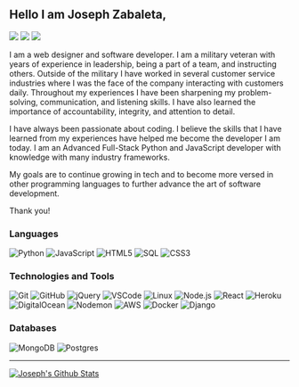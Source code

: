 ## Hello I am Joseph Zabaleta,

[![](https://img.shields.io/badge/LinkedIn-joseph--zabaleta-blue?logo=LinkedIn&logoColor=blue&labelColor=black)][linkedin]
[![](https://img.shields.io/badge/Gmail-joseph.l.zabaleta%40gmail.com-red?logo=Gmail&logoColor=Red&labelColor=black)][gmail]
[![](https://img.shields.io/badge/HackerRank-joseph__zabaleta-brightgreen?logo=HackerRank&logoColor=Green&labelColor=black)][hackerrank]

I am a web designer and software developer. I am a military veteran with years of experience in leadership, being a part of a team, and instructing others. Outside of the military I have worked in several customer service industries where I was the face of the company interacting with customers daily. Throughout my experiences I have been sharpening my problem-solving, communication, and listening skills. I have also learned the importance of accountability, integrity, and attention to detail.  

I have always been passionate about coding. I believe the skills that I have learned from my experiences have helped me become the developer I am today. I am an Advanced Full-Stack Python and JavaScript developer with knowledge with many industry frameworks.  

My goals are to continue growing in tech and to become more versed in other programming languages to further advance the art of software development.   
  
Thank you!

### Languages
![Python](https://img.shields.io/badge/-Python-000000?style=flat&logo=python)
![JavaScript](https://img.shields.io/badge/-JavaScript-000000?style=flat&logo=javascript)
![HTML5](https://img.shields.io/badge/-HTML5-000000?style=flat&logo=HTML5)
![SQL](https://img.shields.io/badge/-SQL-000000?style=flat&logo=MySQL)
![CSS3](https://img.shields.io/badge/-CSS3-000000?style=flat&logo=css3&logoColor=blue)  

### Technologies and Tools
![Git](https://img.shields.io/badge/-Git-000000?style=flat&logo=git&logoColor=F05032)
![GitHub](https://img.shields.io/badge/-GitHub-000000?style=flat&logo=github&logoColor=FFFFFF)
![jQuery](https://img.shields.io/badge/-jQuery-000000?style=flat&logo=jQuery&logoColor=0769AD)
![VSCode](https://img.shields.io/badge/-VSCode-000000?style=flat&logo=visual-studio-code&logoColor=blue)
![Linux](https://img.shields.io/badge/-Linux-000000?style=flat&logo=linux&logoColor=FCC624)
![Node.js](https://img.shields.io/badge/-Node.js-000000?style=flat&logo=node.js&logoColor=339933)
![React](https://img.shields.io/badge/-React-000000?style=flat&logo=React&logoColor=61DAFB)
![Heroku](https://img.shields.io/badge/-Heroku-000000?style=flat&logo=heroku&logoColor=purple)
![DigitalOcean](https://img.shields.io/badge/-DigitalOcean-000000?style=flat&logo=digitalocean)
![Nodemon](https://img.shields.io/badge/-Nodemon-000000?style=flat&logo=nodemon)
![AWS](https://img.shields.io/badge/-AWS-000000?style=flat&logo=amazon-aws&logoColor=orange)
![Docker](https://img.shields.io/badge/-Docker-000000?style=flat&logo=docker)
![Django](https://img.shields.io/badge/-Django-000000?style=flat&logo=django&logoColor=092E20)  

### Databases  
![MongoDB](https://img.shields.io/badge/-MongoDB-000000?style=flat&logo=mongodb)
![Postgres](https://img.shields.io/badge/-PostgreSQL-000000?style=flat&logo=postgresql)  

---

[![Joseph's Github Stats](https://github-readme-stats.vercel.app/api?username=joseph-zabaleta&show_icons=true&theme=dark)](https://github.com/joseph-zabaleta)

<!-- [![Stats](https://github-readme-stats.vercel.app/api/top-langs/?username=joseph-zabaleta&show_icons=true&theme=dark)](https://github.com/joseph-zabaleta) -->




</details>

[linkedin]: https://www.google.com
[gmail]: mailto:joseph.l.zabaleta@gmail.com
[hackerrank]: https://www.hackerrank.com/joseph_zabaleta
[webdevplaylist]: https://www.youtube.com/playlist?list=PLkwxH9e_vrAJ0WbEsFA9W3I1W-g_BTsbt
[jsplaylist]: https://www.youtube.com/playlist?list=PLkwxH9e_vrALRJKu7wfXby3MKeflhTu6B
[cssplaylist]: https://www.youtube.com/playlist?list=PLkwxH9e_vrALSdvZuEh6gqQdmDoDIoqz4
[reactplaylist]: https://www.youtube.com/playlist?list=PLkwxH9e_vrAK4TdffpxKY3QGyHCpxFcQ0